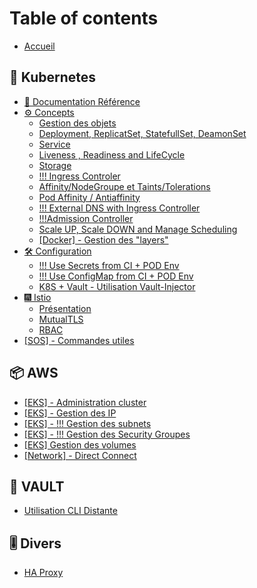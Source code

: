 # Table of contents

* [Accueil](README.md)

## 🧊 Kubernetes

* [📖 Documentation Référence](kubernetes/documentation-reference.md)
* [⚙ Concepts](kubernetes/concepts/README.md)
  * [Gestion des objets](kubernetes/concepts/gestion-des-objets.md)
  * [Deployment, ReplicatSet, StatefullSet, DeamonSet](kubernetes/concepts/concept-deployment-replicatset-statefullset-deamonset.md)
  * [Service](kubernetes/concepts/concepts-service.md)
  * [Liveness , Readiness and LifeCycle](kubernetes/concepts/concepts-liveness-readiness-and-lifecycle.md)
  * [Storage](kubernetes/concepts/concepts-storage.md)
  * [!!! Ingress Controler](kubernetes/concepts/concepts-ingress-controler.md)
  * [Affinity/NodeGroupe et Taints/Tolerations](kubernetes/concepts/concepts-affinity-taints-and-tolerations.md)
  * [Pod Affinity / Antiaffinity](kubernetes/concepts/concepts-pod-affinity-antiaffinity.md)
  * [!!! External DNS with Ingress Controller](kubernetes/concepts/concepts-external-dns-with-ingress-controller.md)
  * [!!!Admission Controller](kubernetes/concepts/concepts-admission-controller.md)
  * [Scale UP, Scale DOWN and Manage Scheduling](kubernetes/concepts/concepts-scale-up-scale-down-and-manage-scheduling.md)
  * [\[Docker\] - Gestion des "layers"](kubernetes/concepts/concepts-docker-gestion-des-layers.md)
* [🛠 Configuration](kubernetes/configuration/README.md)
  * [!!! Use Secrets from CI + POD Env](kubernetes/configuration/configuration-use-secrets-from-ci-+-pod-env.md)
  * [!!! Use ConfigMap from CI + POD Env](kubernetes/configuration/configuration-use-configmap-from-ci-+-pod-env.md)
  * [K8S + Vault - Utilisation Vault-Injector](kubernetes/configuration/configuration-k8s-+-vault-utilisation-vault-injector.md)
* [🎆 Istio](kubernetes/istio/README.md)
  * [Présentation](kubernetes/istio/presentation.md)
  * [MutualTLS](kubernetes/istio/mutualtls.md)
  * [RBAC](kubernetes/istio/rbac.md)
* [\[SOS\] - Commandes utiles](kubernetes/sos-commandes-utiles.md)

## 📦 AWS

* [\[EKS\] - Administration cluster](aws/eks-administration-cluster.md)
* [\[EKS\] - Gestion des IP](aws/eks-gestion-des-ip.md)
* [\[EKS\] - !!! Gestion des subnets](aws/eks-gestion-des-subnets.md)
* [\[EKS\] - !!! Gestion des Security Groupes](aws/eks-gestion-des-security-groupes.md)
* [\[EKS\] Gestion des volumes](aws/eks-gestion-des-volumes.md)
* [\[Network\] - Direct Connect](aws/network-direct-connect.md)

## 🔑 VAULT

* [Utilisation CLI Distante](vault/utilisation-cli-distante.md)

## 🎚 Divers

* [HA Proxy](divers/HA-proxy.md)
